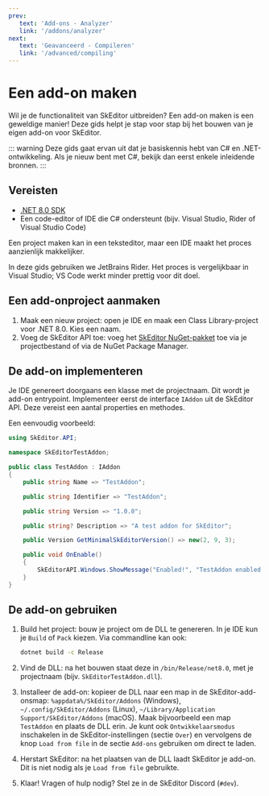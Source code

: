 ```yaml
---
prev:
   text: 'Add-ons - Analyzer'
   link: '/addons/analyzer'
next: 
   text: 'Geavanceerd - Compileren'
   link: '/advanced/compiling'
---
```


# Een add-on maken

Wil je de functionaliteit van SkEditor uitbreiden? Een add-on maken is een geweldige manier! Deze gids helpt je stap voor stap bij het bouwen van je eigen add-on voor SkEditor.

::: warning
Deze gids gaat ervan uit dat je basiskennis hebt van C# en .NET-ontwikkeling.
Als je nieuw bent met C#, bekijk dan eerst enkele inleidende bronnen.
:::

## Vereisten

- [.NET 8.0 SDK](https://dotnet.microsoft.com/download/dotnet/8.0)
- Een code-editor of IDE die C# ondersteunt (bijv. Visual Studio, Rider of Visual Studio Code)

Een project maken kan in een teksteditor, maar een IDE maakt het proces aanzienlijk makkelijker.

In deze gids gebruiken we JetBrains Rider. Het proces is vergelijkbaar in Visual Studio; VS Code werkt minder prettig voor dit doel.

## Een add-onproject aanmaken

1. Maak een nieuw project: open je IDE en maak een Class Library-project voor .NET 8.0. Kies een naam.
2. Voeg de SkEditor API toe: voeg het [SkEditor NuGet-pakket](https://www.nuget.org/packages/SkEditor/) toe via je projectbestand of via de NuGet Package Manager.

## De add-on implementeren

Je IDE genereert doorgaans een klasse met de projectnaam. Dit wordt je add-on entrypoint.
Implementeer eerst de interface `IAddon` uit de SkEditor API. Deze vereist een aantal properties en methodes.

Een eenvoudig voorbeeld:

```csharp
using SkEditor.API;

namespace SkEditorTestAddon;

public class TestAddon : IAddon
{
    public string Name => "TestAddon";

    public string Identifier => "TestAddon";

    public string Version => "1.0.0";

    public string? Description => "A test addon for SkEditor";

    public Version GetMinimalSkEditorVersion() => new(2, 9, 3);

    public void OnEnable()
    {
        SkEditorAPI.Windows.ShowMessage("Enabled!", "TestAddon enabled!");
    }
}
```

## De add-on gebruiken

1. Build het project: bouw je project om de DLL te genereren. In je IDE kun je `Build` of `Pack` kiezen. Via commandline kan ook:

    ```bash
    dotnet build -c Release
    ```

2. Vind de DLL: na het bouwen staat deze in `/bin/Release/net8.0`, met je projectnaam (bijv. `SkEditorTestAddon.dll`).
3. Installeer de add-on: kopieer de DLL naar een map in de SkEditor-add-onsmap: `%appdata%/SkEditor/Addons` (Windows), `~/.config/SkEditor/Addons` (Linux), `~/Library/Application Support/SkEditor/Addons` (macOS).
   Maak bijvoorbeeld een map `TestAddon` en plaats de DLL erin. Je kunt ook `Ontwikkelaarsmodus` inschakelen in de SkEditor-instellingen (sectie `Over`) en vervolgens de knop `Load from file` in de sectie `Add-ons` gebruiken om direct te laden.
4. Herstart SkEditor: na het plaatsen van de DLL laadt SkEditor je add-on. Dit is niet nodig als je `Load from file` gebruikte.
5. Klaar! Vragen of hulp nodig? Stel ze in de SkEditor Discord (`#dev`).
